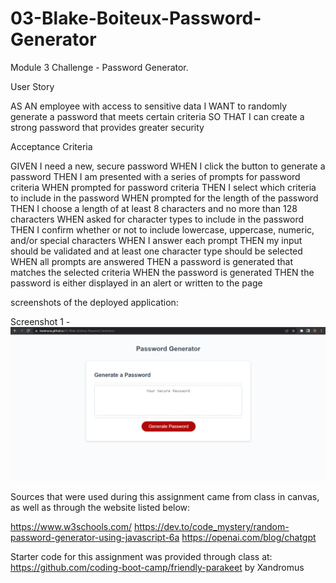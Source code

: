 # 03-Blake-Boiteux-Password-Generator
Module 3 Challenge - Password Generator.

User Story

AS AN employee with access to sensitive data
I WANT to randomly generate a password that meets certain criteria
SO THAT I can create a strong password that provides greater security

Acceptance Criteria

GIVEN I need a new, secure password
WHEN I click the button to generate a password
THEN I am presented with a series of prompts for password criteria
WHEN prompted for password criteria
THEN I select which criteria to include in the password
WHEN prompted for the length of the password
THEN I choose a length of at least 8 characters and no more than 128 characters
WHEN asked for character types to include in the password
THEN I confirm whether or not to include lowercase, uppercase, numeric, and/or special characters
WHEN I answer each prompt
THEN my input should be validated and at least one character type should be selected
WHEN all prompts are answered
THEN a password is generated that matches the selected criteria
WHEN the password is generated
THEN the password is either displayed in an alert or written to the page


screenshots of the deployed application:

Screenshot 1 - ![Deployed Application](photos/03-Deployed.png)

Sources that were used during this assignment came from class in canvas, as well as through the website listed below:

https://www.w3schools.com/
https://dev.to/code_mystery/random-password-generator-using-javascript-6a
https://openai.com/blog/chatgpt

Starter code for this assignment was provided through class at: https://github.com/coding-boot-camp/friendly-parakeet by Xandromus